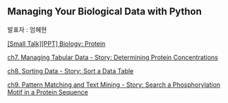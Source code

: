 ## Managing Your Biological Data with Python
발표자 : 엄혜현

[[Small Talk][PPT] Biology: Protein](https://docs.google.com/file/d/0B5udpMerRT_qcnJHdy1CcVpwMU0/edit)

[ch7. Managing Tabular Data - Story: Determining Protein Concentrations](http://nbviewer.ipython.org/github/biopy/biopy.github.io/blob/master/notebook/Part2/Week3/20140819_ch7.Managing_Tabular_Data.ipynb)

[ch8. Sorting Data - Story: Sort a Data Table](http://nbviewer.ipython.org/github/biopy/biopy.github.io/blob/master/notebook/Part2/Week3/20140819_ch8.Sorting_Data.ipynb)

[ch9. Pattern Matching and Text Mining - Story: Search a Phosphorylation Motif in a Protein Sequence](http://nbviewer.ipython.org/github/biopy/biopy.github.io/blob/master/notebook/Part2/Week3/20140819_ch9.Pattern_Matching_and_Text_Mining.ipynb)
